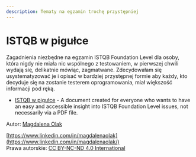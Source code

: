 ```yaml
---
description: Tematy na egzamin trochę przystępniej
---
```


# ISTQB w pigułce

Zagadnienia niezbędne na egzamin ISTQB Foundation Level dla osoby, która nigdy nie miała nic wspólnego z testowaniem, w pierwszej chwili wydają się, delikatnie mówiąc, zagmatwane. Zdecydowałam się usystematyzować je i opisać w bardziej przystępnej formie aby każdy, kto decyduje się na zostanie testerem oprogramowania, miał większość informacji pod ręką. 

- [ISTQB w pigułce](https://magdalenaolak.gitbook.io/istqb-w-pigulce/) - A document created for everyone who wants to have an easy and accessible insight into ISTQB Foundation Level issues, not necessarily via a PDF file.


Autor: [Magdalena Olak](https://www.linkedin.com/in/magdalenaolak/)

[https://www.linkedin.com/in/magdalenaolak](https://www.linkedin.com/in/magdalenaolak/)  
Prawa autorskie: [CC BY-NC-ND 4.0 International](https://creativecommons.org/licenses/by-nc-nd/4.0/)

